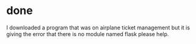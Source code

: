 # done
I downloaded a program that was on airplane ticket management but it is giving the error that there is no module named flask please help. 
